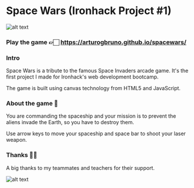 # Space Wars (Ironhack Project #1)

![alt text](https://github.com/arturogbruno/Space-Wars-IH-Project-1/blob/master/img/logo.png?raw=true "Space Wars logo")

### Play the game 👉🏻 https://arturogbruno.github.io/spacewars/


### Intro
Space Wars is a tribute to the famous Space Invaders arcade game. It's the first project I made for Ironhack's web development bootcamp.

The game is built using canvas technology from HTML5 and JavaScript.


### About the game  👾
You are commanding the spaceship and your mission is to prevent the aliens invade the Earth, so you have to destroy them.

Use arrow keys to move your spaceship and space bar to shoot your laser weapon.


### Thanks  👏🏻
A big thanks to my teammates and teachers for their support.

![alt text](https://raw.githubusercontent.com/arturogbruno/Space-Wars-IH-Project-1/master/img/alien_icon.png)

